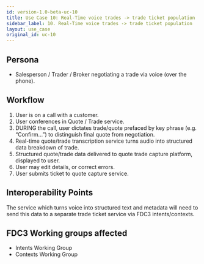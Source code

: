 ```yaml
---
id: version-1.0-beta-uc-10
title: Use Case 10: Real-Time voice trades -> trade ticket population
sidebar_label: 10. Real-Time voice trades -> trade ticket population
layout: use_case
original_id: uc-10
---
```


## Persona
- Salesperson / Trader / Broker negotiating a trade via voice (over the phone).

## Workflow
1. User is on a call with a customer.
1. User conferences in Quote / Trade service.
1. DURING the call, user dictates trade/quote prefaced by key phrase (e.g. “Confirm…”) to distinguish final quote from negotiation.
1. Real-time quote/trade transcription service turns audio into structured data breakdown of trade.
1. Structured quote/trade data delivered to quote trade capture platform, displayed to user.
1. User may edit details, or correct errors.
1. User submits ticket to quote capture service.

## Interoperability Points
The service which turns voice into structured text and metadata will need to send this data to a separate trade ticket service via FDC3 intents/contexts.

## FDC3 Working groups affected
- Intents Working Group
- Contexts Working Group
